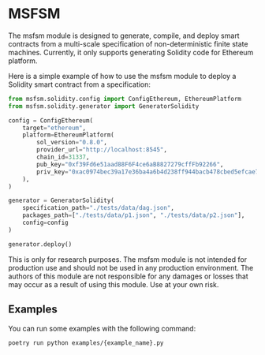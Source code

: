 # MSFSM

The msfsm module is designed to generate, compile, and deploy smart contracts from a multi-scale specification of non-deterministic finite state machines. Currently, it only supports generating Solidity code for Ethereum platform.

Here is a simple example of how to use the msfsm module to deploy a Solidity smart contract from a specification:
```python
from msfsm.solidity.config import ConfigEthereum, EthereumPlatform
from msfsm.solidity.generator import GeneratorSolidity

config = ConfigEthereum(
    target="ethereum",
    platform=EthereumPlatform(
        sol_version="0.8.0",
        provider_url="http://localhost:8545",
        chain_id=31337,
        pub_key="0xf39Fd6e51aad88F6F4ce6aB8827279cffFb92266",
        priv_key="0xac0974bec39a17e36ba4a6b4d238ff944bacb478cbed5efcae784d7bf4f2ff80",
    ),
)

generator = GeneratorSolidity(
    specification_path="./tests/data/dag.json",
    packages_path=["./tests/data/p1.json", "./tests/data/p2.json"],
    config=config
)

generator.deploy()
```

This is only for research purposes. The msfsm module is not intended for production use and should not be used in any production environment. The authors of this module are not responsible for any damages or losses that may occur as a result of using this module. Use at your own risk.

## Examples

You can run some examples with the following command:
```bash
poetry run python examples/{example_name}.py
```